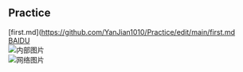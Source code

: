 ## Practice  
[first.md](https://github.com/YanJian1010/Practice/edit/main/first.md  
[BAIDU](https://www.baidu.com/)  
![内部图片](https://github.com/YanJian1010/Practice/edit/main/timg.jpg)  
![网络图片](https://gimg2.baidu.com/image_search/src=http%3A%2F%2Fupload-images.jianshu.io%2Fupload_images%2F14993330-6ee7998cb2196ed8.jpg&refer=http%3A%2F%2Fupload-images.jianshu.io&app=2002&size=f9999,10000&q=a80&n=0&g=0n&fmt=jpeg?sec=1621086000&t=010d94743c0ec03b9758749396d81849)
